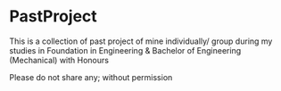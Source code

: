 # PastProject
This is a collection of past project of mine individually/ group during my studies in Foundation in Engineering &amp; Bachelor of Engineering (Mechanical) with Honours

Please do not share any; without permission 

